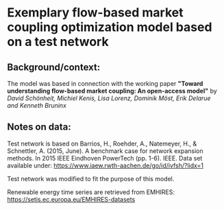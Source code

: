 # Exemplary flow-based market coupling optimization model based on a test network

## Background/context:
The model was based in connection with the working paper **"Toward understanding flow-based market coupling: An open-access model"** by *David Schönheit, Michiel Kenis, Lisa Lorenz, Dominik Möst, Erik Delarue and Kenneth Bruninx*

## Notes on data:
Test network is based on Barrios, H., Roehder, A., Natemeyer, H., & Schnettler, A. (2015, June). A benchmark case for network expansion methods. In 2015 IEEE Eindhoven PowerTech (pp. 1-6). IEEE. Data set available under: https://www.iaew.rwth-aachen.de/go/id/ivfsh/?lidx=1

Test network was modified to fit the purpose of this model.

Renewable energy time series are retrieved from EMHIRES: https://setis.ec.europa.eu/EMHIRES-datasets
